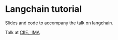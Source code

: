 # Langchain tutorial

Slides and code to accompany the talk on langchain.

Talk at [CIIE, IIMA](https://ciie.co/)
